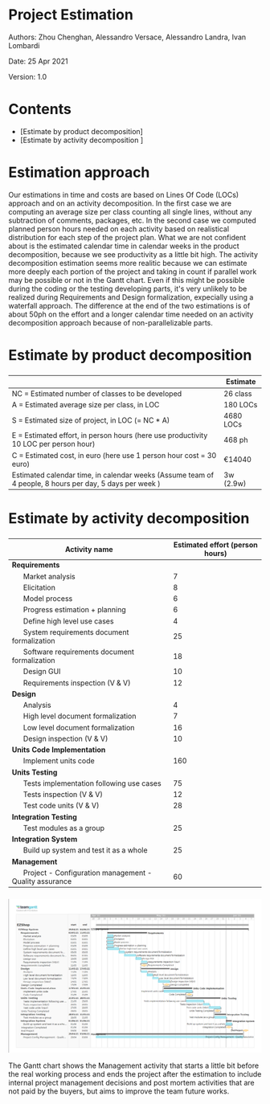 # Project Estimation  
Authors: Zhou Chenghan, Alessandro Versace, Alessandro Landra, Ivan Lombardi

Date: 25 Apr 2021

Version: 1.0
# Contents
- [Estimate by product decomposition]
- [Estimate by activity decomposition ]
# Estimation approach
Our estimations in time and costs are based on Lines Of Code (LOCs) approach and on an activity decomposition. In the first case we are computing an average size per class counting all single lines, without any subtraction of comments, packages, etc. In the second case we computed planned person hours needed on each activity based on realistical distribution for each step of the project plan. What we are not confident about is the estimated calendar time in calendar weeks in the product decomposition, because we see productivity as a little bit high. 
The activity decomposition estimation seems more realitic because we can estimate more deeply each portion of the project and taking in count if parallel work may be possible or not in the Gantt chart. Even if this might be possible during the coding or the testing developing parts, it's very unlikely to be realized during Requirements and Design formalization, expecially using a waterfall approach.
The difference at the end of the two estimations is of about 50ph on the effort and a longer calendar time needed on an activity decomposition approach because of non-parallelizable parts.

# Estimate by product decomposition
### 
|             | Estimate                        |             
| ----------- | ------------------------------- |  
| NC =  Estimated number of classes to be developed   | 26 class |             
|  A = Estimated average size per class, in LOC       | 180 LOCs | 
| S = Estimated size of project, in LOC (= NC * A) | 4680 LOCs |
| E = Estimated effort, in person hours (here use productivity 10 LOC per person hour) | 468 ph |   
| C = Estimated cost, in euro (here use 1 person hour cost = 30 euro) | €14040 | 
| Estimated calendar time, in calendar weeks (Assume team of 4 people, 8 hours per day, 5 days per week ) | 3w (2.9w) |               
# Estimate by activity decomposition
### 
|         Activity name    | Estimated effort (person hours)   |             
| ----------- | ------------------------------- | 
| **Requirements** |  |
| &nbsp;&nbsp;&nbsp;&nbsp;&nbsp; Market analysis | 7 |
| &nbsp;&nbsp;&nbsp;&nbsp;&nbsp; Elicitation | 8 |
| &nbsp;&nbsp;&nbsp;&nbsp;&nbsp; Model process | 6 |
| &nbsp;&nbsp;&nbsp;&nbsp;&nbsp; Progress estimation + planning | 6 |
| &nbsp;&nbsp;&nbsp;&nbsp;&nbsp; Define high level use cases | 4 |
| &nbsp;&nbsp;&nbsp;&nbsp;&nbsp; System requirements document formalization | 25 |
| &nbsp;&nbsp;&nbsp;&nbsp;&nbsp; Software requirements document formalization | 18 |
| &nbsp;&nbsp;&nbsp;&nbsp;&nbsp; Design GUI | 10 |
| &nbsp;&nbsp;&nbsp;&nbsp;&nbsp; Requirements inspection (V & V) | 12 |
| **Design** | |
| &nbsp;&nbsp;&nbsp;&nbsp;&nbsp; Analysis | 4 |
| &nbsp;&nbsp;&nbsp;&nbsp;&nbsp; High level document formalization | 7 |
| &nbsp;&nbsp;&nbsp;&nbsp;&nbsp; Low level document formalization | 16 |
| &nbsp;&nbsp;&nbsp;&nbsp;&nbsp; Design inspection (V & V) | 10 |
| **Units Code Implementation** |  |
| &nbsp;&nbsp;&nbsp;&nbsp;&nbsp; Implement units code | 160 |
| **Units Testing** | |
| &nbsp;&nbsp;&nbsp;&nbsp;&nbsp; Tests implementation following use cases | 75 |
| &nbsp;&nbsp;&nbsp;&nbsp;&nbsp; Tests inspection (V & V) | 12 |
| &nbsp;&nbsp;&nbsp;&nbsp;&nbsp; Test code units (V & V) | 28 |
| **Integration Testing** |  |
| &nbsp;&nbsp;&nbsp;&nbsp;&nbsp; Test modules as a group | 25 |
| **Integration System** |  |
| &nbsp;&nbsp;&nbsp;&nbsp;&nbsp; Build up system and test it as a whole | 25 |
| **Management** |  |
| &nbsp;&nbsp;&nbsp;&nbsp;&nbsp; Project - Configuration management - Quality assurance  | 60 |
###
![Activity Decomposition Gantt Chart Planning](estimationDiagrams/EZShop_Estimation_Gantt_Chart.png)

The Gantt chart shows the Management activity that starts a little bit before the real working process and ends the project after the estimation to include internal project management decisions and post mortem activities that are not paid by the buyers, but aims to improve the team future works. 